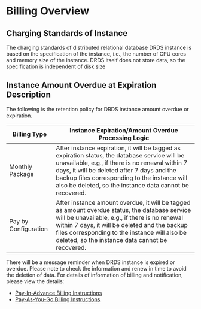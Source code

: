 # Billing Overview
## Charging Standards of Instance
The charging standards of distributed relational database DRDS instance is based on the specification of the instance, i.e., the number of CPU cores and memory size of the instance. DRDS itself does not store data, so the specification is independent of disk size

## Instance Amount Overdue at Expiration Description
The following is the retention policy for DRDS instance amount overdue or expiration.

|Billing Type|Instance Expiration/Amount Overdue Processing Logic|
|---|---|
|Monthly Package|After instance expiration, it will be tagged as expiration status, the database service will be unavailable, e.g., if there is no renewal within 7 days, it will be deleted after 7 days and the backup files corresponding to the instance will also be deleted, so the instance data cannot be recovered. |
|Pay by Configuration|After instance amount overdue, it will be tagged as amount overdue status, the database service will be unavailable, e.g., if there is no renewal within 7 days, it will be deleted and the backup files corresponding to the instance will also be deleted, so the instance data cannot be recovered. |

There will be a message reminder when DRDS instance is expired or overdue. Please note to check the information and renew in time to avoid the deletion of data.
For details of information of billing and notification, please view the details:<br>
- [Pay-In-Advance Billing Instructions](../../../Finance/Billing/Billing-method/Prepay.md) 
- [Pay-As-You-Go Billing Instructions](../../../Finance/Billing/Billing-method/Postpay.md) 
